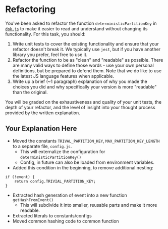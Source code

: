 # Refactoring

You've been asked to refactor the function `deterministicPartitionKey` in [`dpk.js`](dpk.js) to make it easier to read and understand without changing its functionality. For this task, you should:

1. Write unit tests to cover the existing functionality and ensure that your refactor doesn't break it. We typically use `jest`, but if you have another library you prefer, feel free to use it.
2. Refactor the function to be as "clean" and "readable" as possible. There are many valid ways to define those words - use your own personal definitions, but be prepared to defend them. Note that we do like to use the latest JS language features when applicable.
3. Write up a brief (~1 paragraph) explanation of why you made the choices you did and why specifically your version is more "readable" than the original.

You will be graded on the exhaustiveness and quality of your unit tests, the depth of your refactor, and the level of insight into your thought process provided by the written explanation.

## Your Explanation Here

- Moved the constants `TRIVAL_PARTITION_KEY`, `MAX_PARTITION_KEY_LENGTH` to a separate file, `config.js`.
    - This will externalize the configuration for `deterministicPartitionKey()`
    - Config, in future can also be loaded from environment variables.
- Added this condition in the beginning, to remove additional nesting:
```    
if (!event) {
    return config.TRIVIAL_PARTITION_KEY;
}

```
- Extracted hash generation of event into a new function `getHashFromEvent()`
    - This will subdivide it into smaller, reusable parts and make it more readable.
- Extracted literals to constants/configs
- Moved common hashing code to common function
